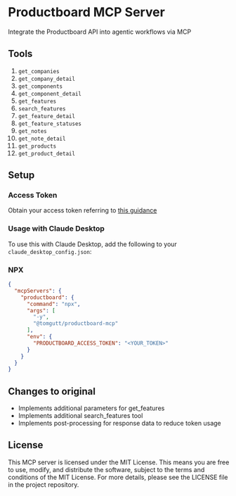 # Productboard MCP Server

Integrate the Productboard API into agentic workflows via MCP


## Tools

1. `get_companies`
2. `get_company_detail`
3. `get_components`
4. `get_component_detail`
5. `get_features`
6. `search_features`
7. `get_feature_detail`
8. `get_feature_statuses`
9. `get_notes`
10. `get_note_detail`
11. `get_products`
12. `get_product_detail`


## Setup

### Access Token
Obtain your access token referring to [this guidance](https://developer.productboard.com/reference/authentication#public-api-access-token)

### Usage with Claude Desktop
To use this with Claude Desktop, add the following to your `claude_desktop_config.json`:

### NPX

```json
{
  "mcpServers": {
    "productboard": {
      "command": "npx",
      "args": [
        "-y",
        "@tomgutt/productboard-mcp"
      ],
      "env": {
        "PRODUCTBOARD_ACCESS_TOKEN": "<YOUR_TOKEN>"
      }
    }
  }
}
```

## Changes to original
- Implements additional parameters for get_features
- Implements additional search_features tool
- Implements post-processing for response data to reduce token usage

## License

This MCP server is licensed under the MIT License. This means you are free to use, modify, and distribute the software, subject to the terms and conditions of the MIT License. For more details, please see the LICENSE file in the project repository.
